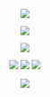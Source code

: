 <p align="center">

<img src="https://files.catbox.moe/g7e2i8.png"/>
</p>

<div align="center">
  
  ![](https://komarev.com/ghpvc/?username=marionettia&color=5B4C45)


</p> 

<p align="center">
<img src="https://files.catbox.moe/r5bu2q.png"/>
</p>


<div align="center">

[![](https://i.postimg.cc/yxDxGjR4/Untitled73-20240613183456.png)](https://mari.atabook.org/)
[![](https://i.postimg.cc/zGGz20Yd/Untitled73-20240613183404.png)](https://retrospring.net/@marionettia)
[![](https://i.postimg.cc/8C8Nwwyr/Untitled71-20240613180750.png
)](https://rentry.co/adsped)


  
</p> 

<p align="center">
<img src="https://files.catbox.moe/g7e2i8.png"/>
</p>




